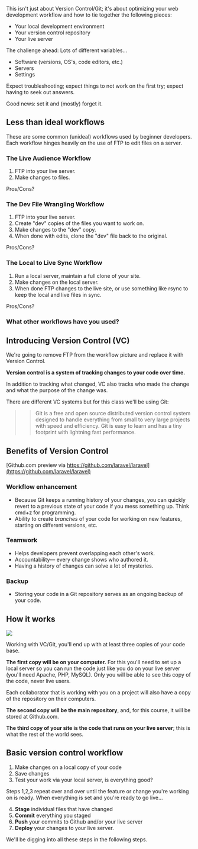 This isn't just about Version Control/Git; it's about optimizing your web development workflow and how to tie together the following pieces:

+ Your local development environment
+ Your version control repository
+ Your live server

The challenge ahead: Lots of different variables...

+ Software (versions, OS's, code editors, etc.)
+ Servers
+ Settings

Expect troubleshooting; expect things to not work on the first try; expect having to seek out answers.

Good news: set it and (mostly) forget it.

## Less than ideal workflows
These are some common (unideal) workflows used by beginner developers. Each workflow hinges heavily on the use of FTP to edit files on a server.

### The Live Audience Workflow
1. FTP into your live server.
2. Make changes to files.

Pros/Cons?

### The Dev File Wrangling Workflow
1. FTP into your live server.
2. Create "dev" copies of the files you want to work on.
3. Make changes to the "dev" copy.
4. When done with edits, clone the "dev" file back to the original.

Pros/Cons?

### The Local to Live Sync Workflow
1. Run a local server, maintain a full clone of your site.
2. Make changes on the local server.
3. When done FTP changes to the live site, or use something like rsync to keep the local and live files in sync.

Pros/Cons?

### What other workflows have you used?




## Introducing Version Control (VC)
We're going to remove FTP from the workflow picture and replace it with Version Control.

__Version control is a system of tracking changes to your code over time.__

In addition to tracking what changed, VC also tracks who made the change and what the purpose of the change was.

There are different VC systems but for this class we'll be using Git:

>> Git is a free and open source distributed version control system designed to handle everything from small to very large projects with speed and efficiency. Git is easy to learn and has a tiny footprint with lightning fast performance.




## Benefits of Version Control

[Github.com preview via https://github.com/laravel/laravel](https://github.com/laravel/laravel)

### Workflow enhancement
+ Because Git keeps a running history of your changes, you can quickly revert to a previous state of your code if you mess something up. Think cmd+z for programming.
+ Ability to create *branches* of your code for working on new features, starting on different versions, etc.

### Teamwork
+ Helps developers prevent overlapping each other's work.
+ Accountability&mdash; every change shows who authored it.
+ Having a history of changes can solve a lot of mysteries. 

### Backup
+ Storing your code in a Git repository serves as an ongoing backup of your code.




## How it works
<img src='http://making-the-internet.s3.amazonaws.com/vc-local-to-git-and-live-server-alternative@2x.png' style='max-width:540px;'>

Working with VC/Git, you'll end up with at least three copies of your code base.

__The first copy will be on your computer.__ For this you'll need to set up a local server so you can run the code just like you do on your live server (you'll need Apache, PHP, MySQL). Only you will be able to see this copy of the code, never live users.

Each collaborator that is working with you on a project will also have a copy of the repository on their computers.  

__The second copy will be the main repository__, and, for this course, it will be stored at Github.com.

__The third copy of your site is the code that runs on your live server__; this is what the rest of the world sees.




## Basic version control workflow

1. Make changes on a local copy of your code
2. Save changes
3. Test your work via your local server, is everything good? 

Steps 1,2,3 repeat over and over until the feature or change you're working on is ready.
When everything is set and you're ready to go live...

4. __Stage__ individual files that have changed
5. __Commit__ everything you staged
6. __Push__ your commits to Github and/or your live server
7. __Deploy__ your changes to your live server.

We'll be digging into all these steps in the following steps.
